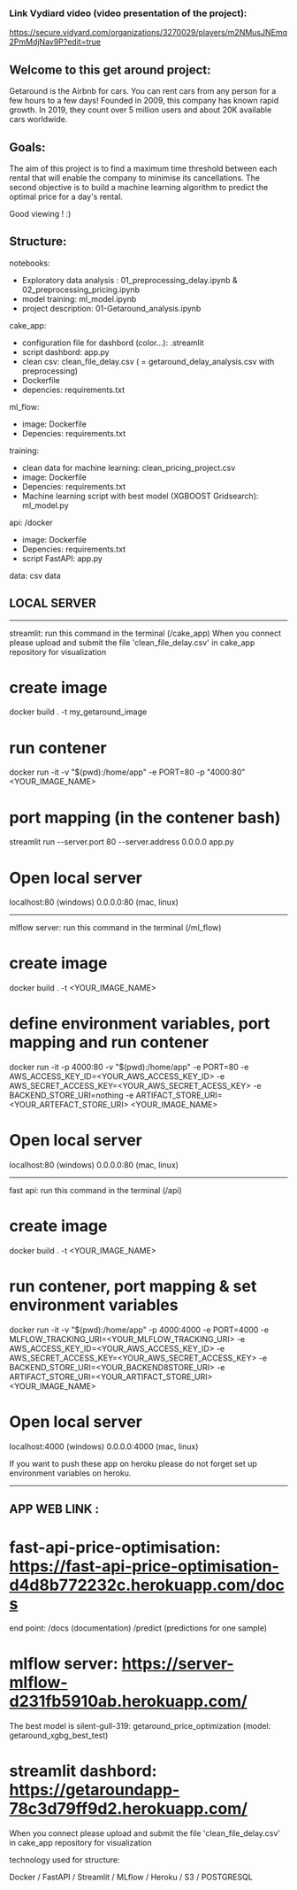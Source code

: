 
### Link Vydiard video  (video presentation of the project): 

https://secure.vidyard.com/organizations/3270029/players/m2NMusJNEmq2PmMdjNav9P?edit=true


## Welcome to this get around project: 

Getaround is the Airbnb for cars. You can rent cars from any person for a few hours to a few days! Founded in 2009, this company has known rapid growth. In 2019, they count over 5 million users and about 20K available cars worldwide.


## Goals:

The aim of this project is to find a maximum time threshold between each rental that will enable the company to minimise its cancellations.
The second objective is to build a machine learning algorithm to predict the optimal price for a day's rental.

Good viewing ! :)

## Structure:

notebooks:
- Exploratory data analysis : 01_preprocessing_delay.ipynb & 02_preprocessing_pricing.ipynb
- model training: ml_model.ipynb
- project description: 01-Getaround_analysis.ipynb

cake_app:
- configuration file for dashbord (color...): .streamlit 
- script dashbord: app.py
- clean csv: clean_file_delay.csv ( = getaround_delay_analysis.csv with preprocessing)
- Dockerfile
- depencies: requirements.txt

ml_flow:
- image: Dockerfile
- Depencies: requirements.txt

training:
- clean data for machine learning: clean_pricing_project.csv
- image: Dockerfile
- Depencies: requirements.txt
- Machine learning script with best model (XGBOOST Gridsearch): ml_model.py

api:
/docker
- image: Dockerfile
- Depencies: requirements.txt
- script FastAPI: app.py

data: csv data




## LOCAL SERVER
-----------------------------------------------------------------------------------

streamlit:  run this command in the terminal (/cake_app)
When you connect please upload and submit the file 'clean_file_delay.csv' in cake_app repository for visualization

# create image
docker build . -t my_getaround_image      

# run contener
docker run -it -v "$(pwd):/home/app" -e PORT=80 -p "4000:80" <YOUR_IMAGE_NAME>     

# port mapping (in the contener bash)
streamlit run --server.port 80 --server.address 0.0.0.0 app.py    

# Open local server
localhost:80 (windows)
0.0.0.0:80 (mac, linux)

-----------------------------------------------------------------------------------------

mlflow server:  run this command in the terminal (/ml_flow)

# create image
docker build . -t <YOUR_IMAGE_NAME>

# define environment variables, port mapping and run contener
docker run -it -p 4000:80 -v "$(pwd):/home/app" -e PORT=80 -e AWS_ACCESS_KEY_ID=<YOUR_AWS_ACCESS_KEY_ID> -e AWS_SECRET_ACCESS_KEY=<YOUR_AWS_SECRET_ACESS_KEY> -e BACKEND_STORE_URI=nothing -e ARTIFACT_STORE_URI=<YOUR_ARTEFACT_STORE_URI> <YOUR_IMAGE_NAME>

# Open local server
localhost:80 (windows)
0.0.0.0:80 (mac, linux)

----------------------------------------------------------------------------------------------

fast api:    run this command in the terminal (/api)

# create image
docker build . -t <YOUR_IMAGE_NAME>

# run contener, port mapping & set environment variables
docker run -it -v "$(pwd):/home/app" -p 4000:4000 -e PORT=4000 -e MLFLOW_TRACKING_URI=<YOUR_MLFLOW_TRACKING_URI> -e AWS_ACCESS_KEY_ID=<YOUR_AWS_ACCESS_KEY_ID> -e AWS_SECRET_ACCESS_KEY=<YOUR_AWS_SECRET_ACCESS_KEY> -e BACKEND_STORE_URI=<YOUR_BACKEND8STORE_URI> -e ARTIFACT_STORE_URI=<YOUR_ARTIFACT_STORE_URI> <YOUR_IMAGE_NAME>

# Open local server
localhost:4000 (windows)
0.0.0.0:4000 (mac, linux)


If you want to push these app on heroku please do not forget set up environment variables on heroku.

----------------------------------------------------------------------------------------------------

## APP WEB LINK :

# fast-api-price-optimisation: https://fast-api-price-optimisation-d4d8b772232c.herokuapp.com/docs
end point: /docs (documentation)
           /predict (predictions for one sample)

# mlflow server: https://server-mlflow-d231fb5910ab.herokuapp.com/
The best model is silent-gull-319: getaround_price_optimization (model: getaround_xgbg_best_test)

# streamlit dashbord: https://getaroundapp-78c3d79ff9d2.herokuapp.com/
When you connect please upload and submit the file 'clean_file_delay.csv' in cake_app repository for visualization


technology used for structure:

Docker / FastAPI / Streamlit / MLflow / Heroku / S3 / POSTGRESQL